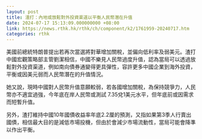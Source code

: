 ```yaml
---
layout: post
title: 渣打：內地或放鬆對外投資渠道以平衡人民幣潛在升值
date: 2024-07-17 15:13:09.000000000 +08:00
link: https://news.rthk.hk/rthk/ch/component/k2/1761959-20240717.htm
categories: rthk
---
```


美國前總統特朗普提出若再次當選將對華增加關稅，並偏向低利率及弱美元。渣打中國宏觀策略部主管劉潔相信，中國不樂見人民幣過度升值，認為當局可以透過放鬆對外投資渠道，例如南向債券通變得更具彈性，容許更多中國企業到海外投資，平衡或因美元弱而人民幣潛在的升值情況。

她又說，現時中國對人民幣升值意願較弱，若各國增加關稅，為保持競爭力，人民幣亦不適宜過強，今年底在岸人民幣或測試 7.35兌1美元水平，但年底前或因需求而短暫升值。

另外，渣打維持中國10年國債收益率年底2.2厘的預測，又指如果第3季人行賣出國債，相信最大目的是減低市場投機，但由於會減少市場流動性，當局可能會降準以作出平衡。
